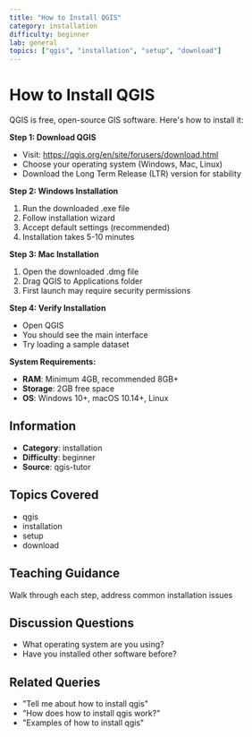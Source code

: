 ```yaml
---
title: "How to Install QGIS"
category: installation
difficulty: beginner
lab: general
topics: ["qgis", "installation", "setup", "download"]
---
```


# How to Install QGIS

QGIS is free, open-source GIS software. Here's how to install it:

**Step 1: Download QGIS**
- Visit: https://qgis.org/en/site/forusers/download.html
- Choose your operating system (Windows, Mac, Linux)
- Download the Long Term Release (LTR) version for stability

**Step 2: Windows Installation**
1. Run the downloaded .exe file
2. Follow installation wizard
3. Accept default settings (recommended)
4. Installation takes 5-10 minutes

**Step 3: Mac Installation**
1. Open the downloaded .dmg file
2. Drag QGIS to Applications folder
3. First launch may require security permissions

**Step 4: Verify Installation**
- Open QGIS
- You should see the main interface
- Try loading a sample dataset

**System Requirements:**
- **RAM**: Minimum 4GB, recommended 8GB+
- **Storage**: 2GB free space
- **OS**: Windows 10+, macOS 10.14+, Linux

## Information
- **Category**: installation
- **Difficulty**: beginner
- **Source**: qgis-tutor

## Topics Covered
- qgis
- installation
- setup
- download

## Teaching Guidance
Walk through each step, address common installation issues

## Discussion Questions
- What operating system are you using?
- Have you installed other software before?

## Related Queries
- "Tell me about how to install qgis"
- "How does how to install qgis work?"
- "Examples of how to install qgis"
